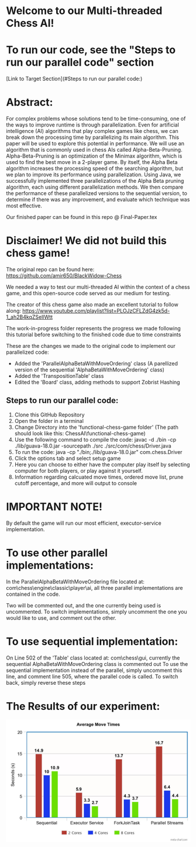 # Welcome to our Multi-threaded Chess AI!

# To run our code, see the "Steps to run our parallel code" section

[Link to Target Section](#Steps to run our parallel code:)

# Abstract:
For complex problems whose solutions tend to be time-consuming, one of the ways to improve runtime is through parallelization. Even for artificial intelligence (AI) algorithms that play complex games like chess, we can break down the processing time by parallelizing its main algorithm. This paper will be used to explore this potential in performance. We will use an algorithm that is commonly used in chess AIs called Alpha-Beta-Pruning. Alpha-Beta-Pruning is an optimization of the Minimax algorithm, which is used to find the best move in a 2-player game. By itself, the Alpha Beta algorithm increases the processing speed of the searching algorithm, but we plan to improve its performance using parallelization. Using Java, we successfully implemented three parallelizations of the Alpha Beta pruning algorithm, each using different parallelization methods. We then compare the performance of these parallelized versions to the sequential version, to determine if there was any improvement, and evaluate which technique was most effective.

Our finished paper can be found in this repo @ Final-Paper.tex 
 
# Disclaimer! We did not build this chess game! 
The original repo can be found here: https://github.com/amir650/BlackWidow-Chess

We needed a way to test our multi-threaded AI within the context of a chess game, and this open-source code served as our medium for testing.

The creator of this chess game also made an excellent tutorial to follow along: https://www.youtube.com/playlist?list=PLOJzCFLZdG4zk5d-1_ah2B4kqZSeIlWtt

The work-in-progress folder represents the progress we made following this tutorial before switching to the finished code due to time constraints

These are the changes we made to the original code to implement our parallelized code:
- Added the 'ParallelAlphaBetaWithMoveOrdering' class (A parellized version of the sequential 'AlphaBetaWithMoveOrdering' class)
- Added the 'TranspositionTable' class
- Edited the 'Board' class, adding methods to support Zobrist Hashing

## Steps to run our parallel code:
1. Clone this GitHub Repository
2. Open the folder in a terminal
3. Change Directory into the 'functional-chess-game folder' (The path should look like this: ChessAI\functional-chess-game)
4. Use the following command to compile the code: javac -d ./bin -cp ./lib/guava-18.0.jar -sourcepath ./src ./src/com/chess/Driver.java
5. To run the code: java -cp "./bin;./lib/guava-18.0.jar" com.chess.Driver
6. Click the options tab and select setup game
7. Here you can choose to either have the computer play itself by selecting computer for both players, or play against it yourself.
8. Information regarding calcuated move times, ordered move list, prune cutoff percentage, and more will output to console

# IMPORTANT NOTE!
By default the game will run our most efficient, executor-service implementation.

# To use other parallel implementations:
In the ParallelAlphaBetaWithMoveOrdering file located at: com\chess\engine\classic\player\ai, all three parallel implementations are contained in the code. 

Two will be commented out, and the one currently being used is uncommented. To switch implementations, simply uncomment the one you would like to use, and comment out the other.

# To use sequential implementation:
On Line 502 of the 'Table' class located at: com\chess\gui, currently the sequential AlphaBetaWithMoveOrdering class is commented out
To use the sequential implementation instead of the parallel, simply uncomment this line, and comment line 505, where the parallel code is called.
To switch back, simply reverse these steps

# The Results of our experiment:

![Results](Results-Graph.jpeg)
